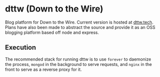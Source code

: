 # dttw (Down to the Wire)
Blog platform for Down to the Wire. Current version is hosted at [dttw.tech](https://dttw.tech). 
Plans have also been made to abstract the source and provide it as an OSS blogging platform based off node and express.

## Execution
The recommended stack for running dttw is to use `forever` to daemonize the process, `mongod` in the background to serve requests, and `nginx` in the front to serve as a reverse proxy for it.
